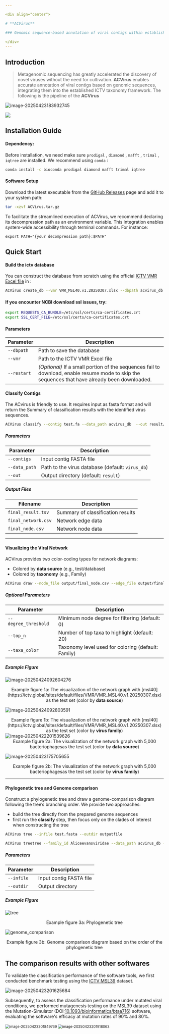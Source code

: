```yaml
---

<div align="center">

# **ACVirus**

### Genomic sequence-based annotation of viral contigs within established ICTV virus taxonomic hierarchies

</div>
---
```



## Introduction

> Metagenomic sequencing has greatly accelerated the discovery of novel viruses without the need for cultivation. **ACVirus** enables accurate annotation of viral contigs based on genomic sequences, integrating them into the established ICTV taxonomy framework. The following is the pipeline of the **ACVirus**

![image-20250423183932745](https://wenguang.oss-cn-hangzhou.aliyuncs.com/figure/image-20250423183932745.png)

![](https://wenguang.oss-cn-hangzhou.aliyuncs.com/figure/mermaid-diagram.png)



## Installation Guide

#### Dependency:

Before installation, we need make sure `prodigal` , `diamond` , `mafft` ,  `trimal` , `iqtree` are installed. We recommend using `conda` :

```bash
conda install -c bioconda prodigal diamond mafft trimal iqtree
```

#### Software Setup

Download the latest executable from the [GitHub Releases](https://github.com/xiahaolong/ACVirus/releases) page and add it to your system path:

```bash
tar -xzvf ACVirus.tar.gz
```

To facilitate the streamlined execution of ACVirus, we recommend declaring its decompression path as an environment variable. This integration enables system-wide accessibility through terminal commands. For instance:

```shell
export PATH="{your decompression path}:$PATH"  
```


## Quick Start

#### Build the ictv database

You can construct the database from scratch using the official [ICTV VMR Excel file](https://ictv.global/vmr) in :

```bash
ACVirus create_db --vmr VMR_MSL40.v1.20250307.xlsx --dbpath acvirus_db
```

####  If you encounter NCBI download ssl issues, try:

```bash
export REQUESTS_CA_BUNDLE=/etc/ssl/certs/ca-certificates.crt
export SSL_CERT_FILE=/etc/ssl/certs/ca-certificates.crt
```

#### Parameters

| Parameter         | Description                                                                 |
|-------------------|-----------------------------------------------------------------------------|
| `--dbpath`        | Path to save the database                                                   |
| `--vmr`           | Path to the ICTV VMR Excel file                                             |
| `--restart`       | *(Optional)* If a small portion of the sequences fail to download, enable resume mode to skip the sequences that have already been downloaded.        |


#### Classify Contigs

The ACvirus is friendly to use. It requires input as fasta format and will return the Summary of classification results  with the identified virus sequences. 

```bash
ACVirus classify --contig test.fa --data_path acvirus_db  --out result/
```

#####  Parameters

| Parameter     | Description                                      |
| ------------- | ------------------------------------------------ |
| `--contigs`   | Input contig FASTA file                          |
| `--data_path` | Path to the virus database (default: `virus_db`) |
| `--out`       | Output directory (default: `result`)             |

##### Output Files

| Filename            | Description                       |
| ------------------- | --------------------------------- |
| `final_result.tsv`  | Summary of classification results |
| `final_network.csv` | Network edge data                 |
| `final_node.csv` | Network node data                 |

---

#### Visualizing the Viral Network

ACVirus provides two color-coding types for network diagrams:

- Colored by **data source** (e.g., test/database)
- Colored by **taxonomy** (e.g., Family)

```bash
ACVirus draw --node_file output/final_node.csv --edge_file output/final_network.csv --out output
```

##### Optional Parameters

| Parameter            | Description                                        |
| -------------------- | -------------------------------------------------- |
| `--degree_threshold` | Minimum node degree for filtering (default: 0)     |
| `--top_n`            | Number of top taxa to highlight (default: 20)      |
| `--taxa_color`       | Taxonomy level used for coloring (default: Family) |

##### Example Figure

![image-20250424092604276](https://wenguang.oss-cn-hangzhou.aliyuncs.com/figure/image-20250424092604276.png)

<center>Example figure 1a: The visualization of the network graph with [msl40](https://ictv.global/sites/default/files/VMR/VMR_MSL40.v1.20250307.xlsx) as the test set (color by <b>data source</b>)</center>

![image-20250424092803591](https://wenguang.oss-cn-hangzhou.aliyuncs.com/figure/image-20250424092803591.png)

<center>Example figure 1b: The visualization of the network graph with [msl40](https://ictv.global/sites/default/files/VMR/VMR_MSL40.v1.20250307.xlsx) as the test set (color by <b>virus family</b>)</center>

<img src="https://wenguang.oss-cn-hangzhou.aliyuncs.com/figure/image-20250422201539626.png" alt="image-20250422201539626"  />

<center>Example figure 2a: The visualization of the network graph with  5,000 bacteriophagesas the test set (color by <b>data source</b>)</center>


![image-20250423175705655](https://wenguang.oss-cn-hangzhou.aliyuncs.com/figure/image-20250423175705655.png)

<center>Example figure 2b: The visualization of the network graph with  5,000 bacteriophagesas the test set (color by <b>virus family</b>)</center>

---

#### Phylogenetic tree and Genome comparison

Construct a phylogenetic tree and draw a genome-comparison diagram following the tree’s branching order. We provide two approaches:

- build the tree directly from the prepared genome sequences
- first run the **classify** step, then focus only on the clades of interest when constructing the tree
```bash
ACVirus tree --infile test.fasta --outdir outputfile
```
```bash
ACVirus treetree --family_id Aliceevansviridae --data_path acvirus_db --result_path result --contig test.fasta --outdir test_tree
```
#####  Parameters

| Parameter     | Description                                      |
| ------------- | ------------------------------------------------ |
| `--infile`    | Input contig FASTA file                          |
| `--outdir`    | Output directory                                 |

##### Example Figure

![tree](https://wenguang.oss-cn-hangzhou.aliyuncs.com/figure/Aliceevansviridae-2-tree.png)
<center>Example figure 3a: Phylogenetic tree</center>

![genome_comparison](https://wenguang.oss-cn-hangzhou.aliyuncs.com/figure/Aliceevansviridae-2.png)
<center>Example figure 3b: Genome comparison diagram based on the order of the phylogenetic tree</center>


## The comparison results with other softwares

To validate the classification performance of the software tools, we first conducted benchmark testing using the [ICTV MSL39](https://ictv.global/sites/default/files/VMR/VMR_MSL39.v1_20240912.xlsx) dataset.

![image-20250423201625684](https://wenguang.oss-cn-hangzhou.aliyuncs.com/figure/image-20250423201625684.png)

Subsequently, to assess the classification performance under mutated viral conditions, we performed mutagenesis testing on the MSL39 dataset using the Mutation-Simulator (DOI:[10.1093/bioinformatics/btaa716](https://doi.org/10.1093/bioinformatics/btaa716)) software, evaluating the software's efficacy at mutation rates of 90% and 80%.

<img src="https://wenguang.oss-cn-hangzhou.aliyuncs.com/figure/image-20250423201849769.png" alt="image-20250423201849769" style="zoom: 80%;" />

<img src="https://wenguang.oss-cn-hangzhou.aliyuncs.com/figure/image-20250423201918063.png" alt="image-20250423201918063" style="zoom:80%;" />
